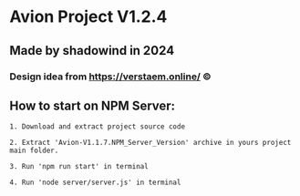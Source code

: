 # Avion Project V1.2.4

## Made by shadowind in 2024

### Design idea from https://verstaem.online/ ©

## How to start on NPM Server:

    1. Download and extract project source code

    2. Extract 'Avion-V1.1.7.NPM_Server_Version' archive in yours project main folder.

    3. Run 'npm run start' in terminal

    4. Run 'node server/server.js' in terminal
